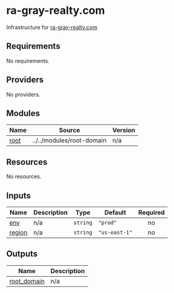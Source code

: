 # ra-gray-realty.com

Infrastructure for [ra-gray-realty.com](https://ra-gray-realty.com)
## Requirements

No requirements.

## Providers

No providers.

## Modules

| Name | Source | Version |
|------|--------|---------|
| <a name="module_root"></a> [root](#module\_root) | ../../modules/root-domain | n/a |

## Resources

No resources.

## Inputs

| Name | Description | Type | Default | Required |
|------|-------------|------|---------|:--------:|
| <a name="input_env"></a> [env](#input\_env) | n/a | `string` | `"prod"` | no |
| <a name="input_region"></a> [region](#input\_region) | n/a | `string` | `"us-east-1"` | no |

## Outputs

| Name | Description |
|------|-------------|
| <a name="output_root_domain"></a> [root\_domain](#output\_root\_domain) | n/a |

